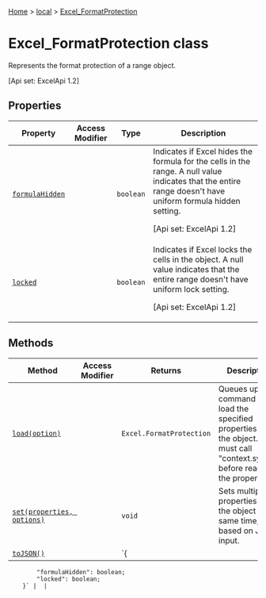 [Home](./index) &gt; [local](local.md) &gt; [Excel\_FormatProtection](local.excel_formatprotection.md)

# Excel\_FormatProtection class

Represents the format protection of a range object. 

 \[Api set: ExcelApi 1.2\]

## Properties

|  Property | Access Modifier | Type | Description |
|  --- | --- | --- | --- |
|  [`formulaHidden`](local.excel_formatprotection.formulahidden.md) |  | `boolean` | Indicates if Excel hides the formula for the cells in the range. A null value indicates that the entire range doesn't have uniform formula hidden setting. <p/> \[Api set: ExcelApi 1.2\] |
|  [`locked`](local.excel_formatprotection.locked.md) |  | `boolean` | Indicates if Excel locks the cells in the object. A null value indicates that the entire range doesn't have uniform lock setting. <p/> \[Api set: ExcelApi 1.2\] |

## Methods

|  Method | Access Modifier | Returns | Description |
|  --- | --- | --- | --- |
|  [`load(option)`](local.excel_formatprotection.load.md) |  | `Excel.FormatProtection` | Queues up a command to load the specified properties of the object. You must call "context.sync()" before reading the properties. |
|  [`set(properties, options)`](local.excel_formatprotection.set.md) |  | `void` | Sets multiple properties on the object at the same time, based on JSON input. |
|  [`toJSON()`](local.excel_formatprotection.tojson.md) |  | `{
            "formulaHidden": boolean;
            "locked": boolean;
        }` |  |

